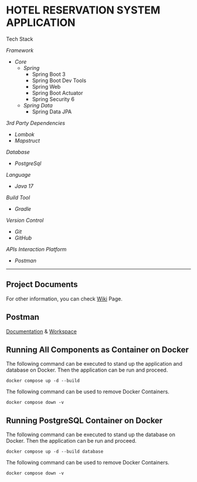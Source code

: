 # HOTEL RESERVATION SYSTEM APPLICATION
Tech Stack

_*Framework*_
 * _Core_
   - *Spring*
      + Spring Boot 3
      + Spring Boot Dev Tools
      + Spring Web
      + Spring Boot Actuator
      + Spring Security 6
   - *Spring Data*
      + Spring Data JPA

_*3rd Party Dependencies*_
* _Lombok_
* _Mapstruct_
    
_*Database*_
* _PostgreSql_

_*Language*_
* _Java 17_

_*Build Tool*_
* _Gradle_

_*Version Control*_
* _Git_
* _GitHub_
 
_*APIs Interaction Platform*_
* _Postman_

---

## Project Documents
For other information, you can check [Wiki](https://github.com/filizhelvaci/HotelsProject/wiki) Page.

## Postman
[Documentation](https://documenter.getpostman.com/view/32358530/2sAYJ7exws) & [Workspace](https://www.postman.com/filizkh/workspace/hotel-reserve)

## Running All Components as Container on Docker

The following command can be executed to stand up the application and database on Docker. Then the application can be run and proceed.

`docker compose up -d --build`

The following command can be used to remove Docker Containers.

`docker compose down -v`

## Running PostgreSQL Container on Docker

The following command can be executed to stand up the database on Docker. Then the application can be run and proceed.

`docker compose up -d --build database`

The following command can be used to remove Docker Containers.

`docker compose down -v`

